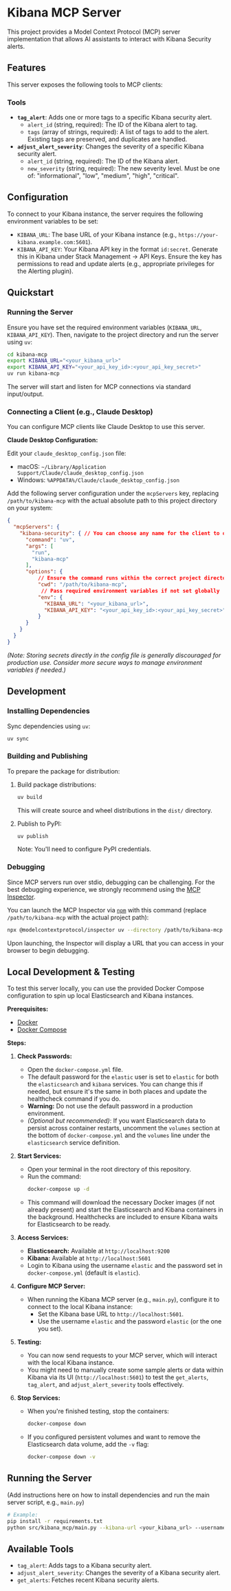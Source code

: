 # Kibana MCP Server

This project provides a Model Context Protocol (MCP) server implementation that allows AI assistants to interact with Kibana Security alerts.

## Features

This server exposes the following tools to MCP clients:

### Tools

*   **`tag_alert`**: Adds one or more tags to a specific Kibana security alert.
    *   `alert_id` (string, required): The ID of the Kibana alert to tag.
    *   `tags` (array of strings, required): A list of tags to add to the alert. Existing tags are preserved, and duplicates are handled.
*   **`adjust_alert_severity`**: Changes the severity of a specific Kibana security alert.
    *   `alert_id` (string, required): The ID of the Kibana alert.
    *   `new_severity` (string, required): The new severity level. Must be one of: "informational", "low", "medium", "high", "critical".

## Configuration

To connect to your Kibana instance, the server requires the following environment variables to be set:

*   `KIBANA_URL`: The base URL of your Kibana instance (e.g., `https://your-kibana.example.com:5601`).
*   `KIBANA_API_KEY`: Your Kibana API key in the format `id:secret`. Generate this in Kibana under Stack Management -> API Keys. Ensure the key has permissions to read and update alerts (e.g., appropriate privileges for the Alerting plugin).

## Quickstart

### Running the Server

Ensure you have set the required environment variables (`KIBANA_URL`, `KIBANA_API_KEY`). Then, navigate to the project directory and run the server using `uv`:

```bash
cd kibana-mcp
export KIBANA_URL="<your_kibana_url>"
export KIBANA_API_KEY="<your_api_key_id>:<your_api_key_secret>"
uv run kibana-mcp
```

The server will start and listen for MCP connections via standard input/output.

### Connecting a Client (e.g., Claude Desktop)

You can configure MCP clients like Claude Desktop to use this server.

**Claude Desktop Configuration:**

Edit your `claude_desktop_config.json` file:

*   macOS: `~/Library/Application Support/Claude/claude_desktop_config.json`
*   Windows: `%APPDATA%/Claude/claude_desktop_config.json`

Add the following server configuration under the `mcpServers` key, replacing `/path/to/kibana-mcp` with the actual absolute path to this project directory on your system:

```json
{
  "mcpServers": {
    "kibana-security": { // You can choose any name for the client to display
      "command": "uv",
      "args": [
        "run",
        "kibana-mcp"
      ],
      "options": {
          // Ensure the command runs within the correct project directory
          "cwd": "/path/to/kibana-mcp",
           // Pass required environment variables if not set globally
          "env": {
            "KIBANA_URL": "<your_kibana_url>",
            "KIBANA_API_KEY": "<your_api_key_id>:<your_api_key_secret>"
          }
      }
    }
  }
}
```

*(Note: Storing secrets directly in the config file is generally discouraged for production use. Consider more secure ways to manage environment variables if needed.)*

## Development

### Installing Dependencies

Sync dependencies using `uv`:

```bash
uv sync
```

### Building and Publishing

To prepare the package for distribution:

1.  Build package distributions:
    ```bash
    uv build
    ```
    This will create source and wheel distributions in the `dist/` directory.

2.  Publish to PyPI:
    ```bash
    uv publish
    ```
    Note: You'll need to configure PyPI credentials.

### Debugging

Since MCP servers run over stdio, debugging can be challenging. For the best debugging experience, we strongly recommend using the [MCP Inspector](https://github.com/modelcontextprotocol/inspector).

You can launch the MCP Inspector via [`npm`](https://docs.npmjs.com/downloading-and-installing-node-js-and-npm) with this command (replace `/path/to/kibana-mcp` with the actual project path):

```bash
npx @modelcontextprotocol/inspector uv --directory /path/to/kibana-mcp run kibana-mcp
```

Upon launching, the Inspector will display a URL that you can access in your browser to begin debugging.

## Local Development & Testing

To test this server locally, you can use the provided Docker Compose configuration to spin up local Elasticsearch and Kibana instances.

**Prerequisites:**

*   [Docker](https://docs.docker.com/get-docker/)
*   [Docker Compose](https://docs.docker.com/compose/install/)

**Steps:**

1.  **Check Passwords:**
    *   Open the `docker-compose.yml` file.
    *   The default password for the `elastic` user is set to `elastic` for both the `elasticsearch` and `kibana` services. You can change this if needed, but ensure it's the same in both places and update the healthcheck command if you do.
    *   **Warning:** Do not use the default password in a production environment.
    *   *(Optional but recommended)*: If you want Elasticsearch data to persist across container restarts, uncomment the `volumes` section at the bottom of `docker-compose.yml` and the `volumes` line under the `elasticsearch` service definition.

2.  **Start Services:**
    *   Open your terminal in the root directory of this repository.
    *   Run the command:
        ```bash
        docker-compose up -d
        ```
    *   This command will download the necessary Docker images (if not already present) and start the Elasticsearch and Kibana containers in the background. Healthchecks are included to ensure Kibana waits for Elasticsearch to be ready.

3.  **Access Services:**
    *   **Elasticsearch:** Available at `http://localhost:9200`
    *   **Kibana:** Available at `http://localhost:5601`
    *   Login to Kibana using the username `elastic` and the password set in `docker-compose.yml` (default is `elastic`).

4.  **Configure MCP Server:**
    *   When running the Kibana MCP server (e.g., `main.py`), configure it to connect to the local Kibana instance:
        *   Set the Kibana base URL to `http://localhost:5601`.
        *   Use the username `elastic` and the password `elastic` (or the one you set).

5.  **Testing:**
    *   You can now send requests to your MCP server, which will interact with the local Kibana instance.
    *   You might need to manually create some sample alerts or data within Kibana via its UI (`http://localhost:5601`) to test the `get_alerts`, `tag_alert`, and `adjust_alert_severity` tools effectively.

6.  **Stop Services:**
    *   When you're finished testing, stop the containers:
        ```bash
        docker-compose down
        ```
    *   If you configured persistent volumes and want to remove the Elasticsearch data volume, add the `-v` flag:
        ```bash
        docker-compose down -v
        ```

## Running the Server

(Add instructions here on how to install dependencies and run the main server script, e.g., `main.py`)

```bash
# Example:
pip install -r requirements.txt
python src/kibana_mcp/main.py --kibana-url <your_kibana_url> --username <user> --password <pass>
```

## Available Tools

*   `tag_alert`: Adds tags to a Kibana security alert.
*   `adjust_alert_severity`: Changes the severity of a Kibana security alert.
*   `get_alerts`: Fetches recent Kibana security alerts.